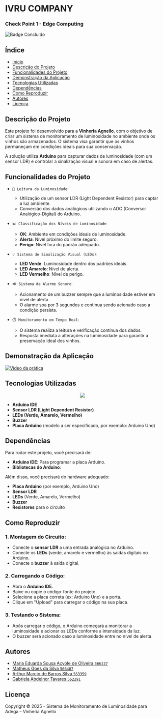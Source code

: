 # IVRU COMPANY
### Check Point 1 - Edge Computing

![Badge Concluido](http://img.shields.io/static/v1?label=STATUS&message=CONCLUIDO&color=GREEN&style=for-the-badge)

## Índice

* [Início](#ivru-company)
* [Descrição do Projeto](#descrição-do-projeto)
* [Funcionalidades do Projeto](#funcionalidades-do-projeto)
* [Demonstração da Aplicação](#demonstração-da-aplicação)
* [Tecnologias Utilizadas](#tecnologias-utilizadas)
* [Dependências](#dependências)
* [Como Reproduzir](#como-reproduzir)
* [Autores](#autores)
* [Licença](#licença)

## Descrição do Projeto

Este projeto foi desenvolvido para a **Vinheria Agnello**, com o objetivo de criar um sistema de monitoramento de luminosidade no ambiente onde os vinhos são armazenados. O sistema visa garantir que os vinhos permaneçam em condições ideais para sua conservação.

A solução utiliza **Arduino** para capturar dados de luminosidade (com um sensor LDR) e controlar a sinalização visual e sonora em caso de alertas.

## Funcionalidades do Projeto

- `📡 Leitura da Luminosidade`:
  - Utilização de um sensor LDR (Light Dependent Resistor) para captar a luz ambiente.
  - Conversão dos dados analógicos utilizando o ADC (Conversor Analógico-Digital) do Arduino.

- `📊 Classificação dos Níveis de Luminosidade`:
  - **OK**: Ambiente em condições ideais de luminosidade.
  - **Alerta**: Nível próximo do limite seguro.
  - **Perigo**: Nível fora do padrão adequado.

- `💡 Sistema de Sinalização Visual (LEDs)`:
  - **LED Verde**: Luminosidade dentro dos padrões ideais.
  - **LED Amarelo**: Nível de alerta.
  - **LED Vermelho**: Nível de perigo.

- `🔊 Sistema de Alarme Sonoro`:
  - Acionamento de um buzzer sempre que a luminosidade estiver em nível de alerta.
  - O alarme soa por 3 segundos e continua sendo acionado caso a condição persista.

- `⏱️ Monitoramento em Tempo Real`:
  - O sistema realiza a leitura e verificação contínua dos dados.
  - Resposta imediata a alterações na luminosidade para garantir a preservação ideal dos vinhos.

## Demonstração da Aplicação

[![Video da prática](https://img.youtube.com/vi/bMINbjy88VI/0.jpg)](https://www.youtube.com/watch?v=bMINbjy88VI)

## Tecnologias Utilizadas

<p align="center">
  <img src="https://img.shields.io/static/v1?label=&message=ARDUINO&color=blue&style=for-the-badge&logo=ARDUINO"/>
</p>

- **Arduino IDE**
- **Sensor LDR (Light Dependent Resistor)**
- **LEDs (Verde, Amarelo, Vermelho)**
- **Buzzer**
- **Placa Arduino** (modelo a ser especificado, por exemplo: Arduino Uno)

## Dependências

Para rodar este projeto, você precisará de:

- **Arduino IDE**: Para programar a placa Arduino.
- **Bibliotecas do Arduino**:

Além disso, você precisará do hardware adequado:

- **Placa Arduino** (por exemplo, Arduino Uno)
- **Sensor LDR**
- **LEDs** (Verde, Amarelo, Vermelho)
- **Buzzer**
- **Resistores** para o circuito

## Como Reproduzir

### 1. **Montagem do Circuito**:
   - Conecte o **sensor LDR** a uma entrada analógica no Arduino.
   - Conecte os **LEDs** (verde, amarelo e vermelho) às saídas digitais no Arduino.
   - Conecte o **buzzer** à saída digital.

### 2. **Carregando o Código**:
   - Abra o **Arduino IDE**.
   - Baixe ou copie o código-fonte do projeto.
   - Selecione a placa correta (ex: Arduino Uno) e a porta.
   - Clique em "Upload" para carregar o código na sua placa.

### 3. **Testando o Sistema**:
   - Após carregar o código, o Arduino começará a monitorar a luminosidade e acionar os LEDs conforme a intensidade da luz.
   - O buzzer será acionado caso a luminosidade entre no nível de alerta.

## Autores

- [Maria Eduarda Sousa Acyole de Oliveira `566337`](https://github.com/MariaEduardaAcyole)
- [Matheus Goes da Silva `566407`](https://github.com/Goes1404)
- [Arthur Marcio de Barros Silva `563359`](https://github.com/TutuMbs)
- [Gabriela Abdelnor Tavares `562291`](https://github.com/GabihAbdTavares)

## Licença

Copyright :copyright: 2025 - Sistema de Monitoramento de Luminosidade para Adega – Vinheria Agnello

